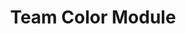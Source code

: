---
layout: default
title: Team Color Module
nav_order: 12
parent: Core Modules
grand_parent: Modules
---